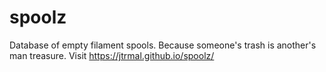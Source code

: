 # spoolz
Database of empty filament spools. Because someone's trash is another's man treasure.
Visit https://jtrmal.github.io/spoolz/
